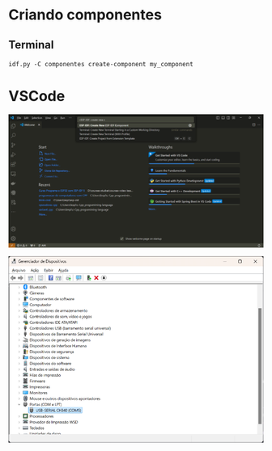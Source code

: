 # Criando componentes

## Terminal
```
idf.py -C componentes create-component my_component
```
# VSCode

![alt text](image.png)

![alt text](image-1.png)